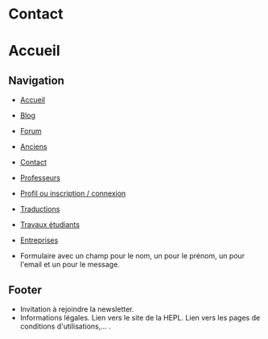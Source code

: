 # Contact

# Accueil
## Navigation
- [Accueil](./acceil.md)
- [Blog](./blog.md)
- [Forum](./forum.md)
- [Anciens](./anciens.md)
- [Contact](./contact.md)
- [Professeurs](./professeurs.md)
- [Profil ou inscription / connexion](./profile.md)
- [Traductions](./traductions)
- [Travaux étudiants](./travaux)
- [Entreprises](./entreprises)

- Formulaire avec un champ pour le nom, un pour le prénom, un pour l'email et un pour le message.

## Footer
- Invitation à rejoindre la newsletter.
- Informations légales. Lien vers le site de la HEPL. Lien vers les pages de conditions d'utilisations,... .
